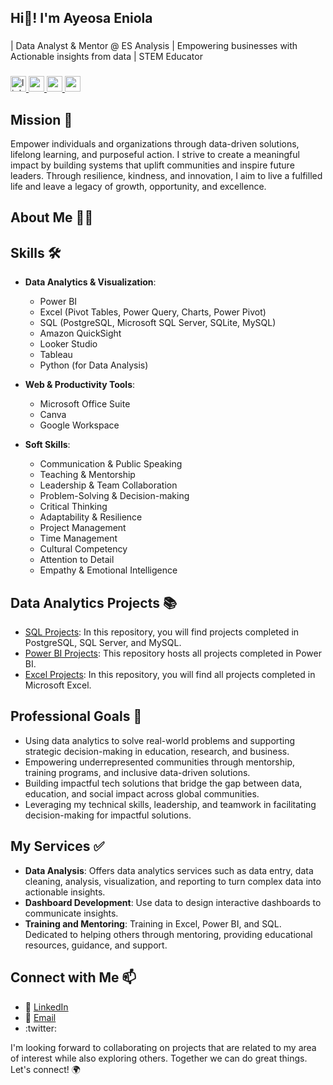 ## Hi👋! I'm Ayeosa Eniola

###

<p align="left">| Data Analyst & Mentor @ ES Analysis | Empowering businesses with Actionable insights from data | STEM Educator</p>

###

<div align="left">
  <a href="https://www.linkedin.com/in/edwigesongong/" target="_blank">
    <img src="https://img.shields.io/static/v1?message=Connect&logo=linkedin&label=LinkedIn&color=403d39&logoColor=white&labelColor=0077B5&style=flat" height="25" alt="linkedin logo"  />
  </a>
  </a>
  <a href="https://www.youtube.com/@esanalysis" target="_blank">
    <img src="https://img.shields.io/static/v1?message=Subscribe&logo=youtube&label=YouTube&color=403d39&logoColor=white&labelColor=FF0000&style=flat" height="25" alt="youtube logo"  />
  </a>
  <a href="mailto:contact@esanalysis.com" target="_blank">
    <img src="https://img.shields.io/static/v1?message=Contact&logo=gmail&label=Email&color=403d39&logoColor=white&labelColor=D14836&style=flat" height="25" alt="gmail logo"  />
  </a>
  <a href="https://www.esanalysis.com/" target="_blank">
    <img src="https://img.shields.io/static/v1?message=Website&label=ESAnalysis&color=403d39&logoColor=&labelColor=8ac926&style=flat" height="25"  />
  </a>
</div>

###

<div align="left">
</div>

###

## Mission :dart:
Empower individuals and organizations through data-driven solutions, lifelong learning, and purposeful action. I strive to create a meaningful impact by building systems that uplift communities and inspire future leaders. Through resilience, kindness, and innovation, I aim to live a fulfilled life and leave a legacy of growth, opportunity, and excellence.

## About Me :woman_technologist:

## Skills :hammer_and_wrench:
* **Data Analytics & Visualization**:  
  * Power BI 
  * Excel (Pivot Tables, Power Query, Charts, Power Pivot)
  * SQL (PostgreSQL, Microsoft SQL Server, SQLite, MySQL)
  * Amazon QuickSight
  * Looker Studio
  * Tableau
  * Python (for Data Analysis)
    
* **Web & Productivity Tools**:  
  * Microsoft Office Suite
  * Canva
  * Google Workspace

* **Soft Skills**:  
  * Communication & Public Speaking
  * Teaching & Mentorship
  * Leadership & Team Collaboration
  * Problem-Solving & Decision-making
  * Critical Thinking
  * Adaptability & Resilience
  * Project Management
  * Time Management
  * Cultural Competency
  * Attention to Detail
  * Empathy & Emotional Intelligence

## Data Analytics Projects :books:
* [SQL Projects](https://github.com/Songonge/SQL-Projects): In this repository, you will find projects completed in PostgreSQL, SQL Server, and MySQL.
* [Power BI Projects](https://github.com/Songonge/Power-BI-Projects): This repository hosts all projects completed in Power BI.
* [Excel Projects](https://github.com/Songonge/Excel-Projects): In this repository, you will find all projects completed in Microsoft Excel.

## Professional Goals :dart:
* Using data analytics to solve real-world problems and supporting strategic decision-making in education, research, and business.
* Empowering underrepresented communities through mentorship, training programs, and inclusive data-driven solutions.
* Building impactful tech solutions that bridge the gap between data, education, and social impact across global communities.
* Leveraging my technical skills, leadership, and teamwork in facilitating decision-making for impactful solutions.

## My Services :white_check_mark:
* **Data Analysis**: Offers data analytics services such as data entry, data cleaning, analysis, visualization, and reporting to turn complex data into actionable insights.
* **Dashboard Development**: Use data to design interactive dashboards to communicate insights.
* **Training and Mentoring**: Training in Excel, Power BI, and SQL. Dedicated to helping others through mentoring, providing educational resources, guidance, and support.

## Connect with Me :mailbox:
* :link: [LinkedIn](https://www.linkedin.com/in/edwigesongong/)
* :email: [Email](mailto:feulefacksongonge@gmail.com)
* :twitter:

I'm looking forward to collaborating on projects that are related to my area of interest while also exploring others. Together we can do great things. Let's connect! :earth_africa:


<!-- 
**Ayeosa-Eniola/Ayeosa-Eniola** is a ✨ _special_ ✨ repository because its `README.md` (this file) appears on your GitHub profile.

Here are some ideas to get you started:

- 🔭 I’m currently working on ...
- 🌱 I’m currently learning ...
- 👯 I’m looking to collaborate on ...
- 🤔 I’m looking for help with ...
- 💬 Ask me about ...
- 📫 How to reach me: ...
- 😄 Pronouns: ...
- ⚡ Fun fact: ...
-->
